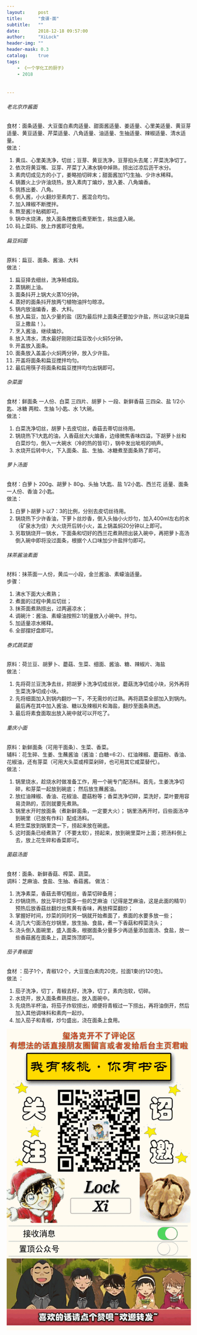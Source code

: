 ```yaml
---
layout:     post
title:      "食谱·面"
subtitle:   ""
date:       2018-12-18 09:57:00
author:     "XiLock"
header-img: ""
header-mask: 0.3
catalog:    true
tags:
    - 《一个学化工的厨子》
    - 2018


---
```

###### 老北京炸酱面
食材：面条适量、大豆蛋白素肉适量、甜面酱适量、姜适量、心里美适量、黄豆芽适量、黄豆适量、芹菜适量、八角适量、油适量、生抽适量、辣椒适量、清水适量。  
做法：
1. 黄瓜、心里美洗净，切丝；豆芽、黄豆洗净，豆芽掐头去尾；芹菜洗净切丁。
2. 依次将黄豆嘴、豆芽、芹菜丁入沸水锅中焯熟，捞出过凉后沥干水分。
3. 素肉切成见方的小丁，姜略拍切碎末；甜面酱加1勺生抽、少许水稀释。
4. 锅置火上少许油烧热，放入素肉丁煸炒，放入姜、八角煸香。
5. 挑拣出姜、八角。
6. 倒入酱，小火翻炒至素肉丁、酱混合均匀。
7. 加入辣椒不断搅拌。
8. 熬至酱汁粘稠即可。
9. 锅中水烧沸，放入面条搅散后煮至断生，挑出盛入碗。
10. 码上菜码、放上炸酱即可食用。

###### 扁豆焖面
原料：扁豆、面条、酱油、大料  
做法：
1. 扁豆择去细丝，洗净掰成段。
2. 蒸锅刷上油。
3. 面条抖开上锅大火蒸10分钟。
4. 蒸好的面条抖开放两勺植物油拌匀晾凉。
5. 锅内放油煸香，姜、大料。
6. 放入扁豆，加入少量的盐（因为最后拌上面条还要加少许盐，所以这块只是扁豆上撒盐！）。
7. 烹入酱油，继续煸炒。
8. 放入清水，清水最好刚刚过扁豆改小火焖5分钟。
9. 开盖放入面条。
10. 面条放入盖盖小火焖两分钟，放入少许盐。
11. 开盖将面条和扁豆搅拌均匀。
12. 最后用筷子将面条和扁豆搅拌均匀出锅即可。

###### 杂菜面
食材：鲜面条 一人份、白菜 三四片、胡萝卜 一段、新鲜香菇 三四朵、盐 1/2小匙、冰糖 两粒、生抽 1小匙、水 1大碗。  
做法：
1. 白菜洗净切丝，胡萝卜去皮切丝，香菇去蒂切丝待用。
2. 锅烧热下1大匙的油，入香菇丝大火煸香，边缘微焦香味四溢，下胡萝卜丝和白菜炒匀，倒入一大碗水（冷的热的皆可），锅中发出呲啦的响声。
3. 水烧开后转中火，下入面条、盐、生抽、冰糖煮至面条熟了即可。

###### 萝卜汤面
食材：白萝卜 200g、胡萝卜 80g、头抽 1大匙、盐 1/2小匙、西兰花 适量、面条 一人份、香油 2小匙。  
做法：
1. 白萝卜胡萝卜以7：3的比例，分别去皮切丝待用。
2. 锅烧热下少许香油，下萝卜丝炒香，倒入头抽小火炒匀，加入400ml左右的水（矿泉水为佳）大火烧开后转小火，盖上锅盖焖20分钟以上即可。
3. 另取锅烧开一锅水，下面条和切好的西兰花煮熟捞出装入碗中，再把萝卜高汤倒入碗中即将没过面条，根据个人口味加少许盐拌匀即可。

###### 抹茶酱油素面
材料：抹茶面一人份，黄瓜一小段，金兰酱油、素蠔油适量。  
步骤：
1. 沸水下面大火煮熟；
2. 煮面的过程中黄瓜切丝；
3. 抹茶面煮熟捞出，过两遍凉水；
4. 调碗汁：酱油、素蠔油按照2:1的量放入小碗中。拌匀。
4. 加适量凉水稀释。
5. 全部摆好盘即可。

###### 泰式蔬菜面
原料：荷兰豆、胡萝卜、蘑菇、生菜、细面、酱油、糖、辣椒片、海盐  
做法：
1. 先将荷兰豆洗净去丝，把胡萝卜洗净切成丝状，蘑菇洗净切成小块，另外再将生菜洗净切成小块。
2. 先将细面加入到锅内翻炒一下，不无需炒的过熟。再将蔬菜全部加入到锅内。最后再在其中加入酱油、糖以及辣椒片和海盐，翻炒至面条熟透。
3. 最后将素食面取出放入碗中就可以开吃了。

###### 重庆小面
原料：新鲜面条（可用干面条）、生菜、香菜。  
辅料：花生碎、生姜、生蘸酱油（酱油：白糖=6:2）、红油辣椒、蘑菇粉、香油、花椒油，还有芽菜（可用大头菜或榨菜剁碎，也可用其它咸菜替代）。  
做法：
1. 锅里烧水，趁烧水时做准备工作，用一个碗专门配汤料。首先，生姜洗净切碎，和芽菜一起放到碗底； 然后放生蘸酱油。
2. 放红油辣椒、香油、花椒油、蘑菇粉等；香菜洗净切碎，菜洗好，菜叶要用容易烫熟的，否则就要先煮熟。
3. 锅里水开时放面条（煮新鲜面条，一定要大火）； 锅里汤再开时，舀些面汤冲到碗里（已放有作料）配成汤料。
4. 把生菜放到锅里烫一下，捞起来放在碗底。
5. 这时面条已经煮熟了（不要太软），捞起来，放到碗里菜叶上面；把汤料倒上去，放上花生碎和香菜即可。

###### 菌菇汤面
食材：面条、新鲜香菇、榨菜、蔬菜。  
调料：芝麻油、食盐、生抽、香菇酱。 
做法：
1. 洗净素菜，香菇去蒂切粗丝，香菜切碎备用；
2. 炒锅烧热，放比平时炒菜多一些的芝麻油（记得是芝麻油，这是此面的精华）预热后放香菇丝翻炒出焦黄有香味，再放榨菜翻炒；
3. 掌握好时间，炒菜的同时另一锅就开始煮面了，煮面的水要多放一些；
4. 浇几大勺面汤在炒锅里，放生抽、食盐，煮一下香菇和榨菜浇头；
5. 浇头倒入面碗里，盛入面条，根据面条分量多少再适量添加面汤、食盐，放一些香菇酱在面条上，蔬菜饰顶即可。

###### 茄子青椒面
食材 ：茄子1个，青椒1/2个，大豆蛋白素肉20克，拉面1束(约120克)。  
做法 ：  
1. 茄子洗净，切丁，青椒去籽，洗净，切丁，素肉泡软，切碎。
2. 水烧开，放入面条煮熟捞出，放入面碗中。
3. 先烧热半杯油，将茄子炸软捞出，顺便将青椒过一下捞出，再将油倒开，然后加入其他调味料和素肉一起炒。
4. 加入茄子和青椒，炒匀盛出，浇在面条上食用。


![](/img/wc-tail.GIF)
